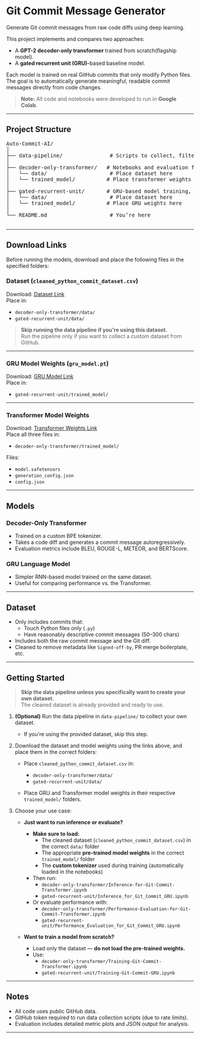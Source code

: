 # Git Commit Message Generator

Generate Git commit messages from raw code diffs using deep learning.

This project implements and compares two approaches:
- A **GPT-2 decoder-only transformer** trained from scratch(flagship model).
- A **gated recurrent unit (GRU)**–based baseline model.

Each model is trained on real GitHub commits that only modify Python files. The goal is to automatically generate meaningful, readable commit messages directly from code changes.

> **Note:** All code and notebooks were developed to run in **Google Colab**. 

---

## Project Structure 
<pre>
Auto-Commit-AI/
│
├── data-pipeline/               # Scripts to collect, filter, and clean GitHub commit data
│
├── decoder-only-transformer/   # Notebooks and evaluation for the Transformer model
│   └── data/                    # Place dataset here
│   └── trained_model/          # Place transformer weights here
│
├── gated-recurrent-unit/       # GRU-based model training, inference, and evaluation
│   └── data/                    # Place dataset here
│   └── trained_model/          # Place GRU weights here
│
└── README.md                    # You’re here
 </pre>

---

## Download Links

Before running the models, download and place the following files in the specified folders:

### Dataset (`cleaned_python_commit_dataset.csv`)
Download: [Dataset Link](https://minersutep-my.sharepoint.com/:f:/g/personal/asalamanca1_miners_utep_edu/EkQcXbLjIYFMiIpW6HXFnhQBW4b0aO_eV3HBy3bKOR1E1w?e=phvKRu)  
Place in:
- `decoder-only-transformer/data/`
- `gated-recurrent-unit/data/`

> **Skip running the data pipeline if you're using this dataset.**  
> Run the pipeline only if you want to collect a custom dataset from GitHub.

---

### GRU Model Weights (`gru_model.pt`)
Download: [GRU Model Link](https://minersutep-my.sharepoint.com/:f:/g/personal/asalamanca1_miners_utep_edu/EgOSW8RSa4xKhyKJ6hLoZRgBkdQvNwxkBIUiWCBYIvwcGw?e=K2BH17)  
Place in:
- `gated-recurrent-unit/trained_model/`

---

### Transformer Model Weights  
Download: [Transformer Weights Link](https://minersutep-my.sharepoint.com/:f:/g/personal/asalamanca1_miners_utep_edu/El-lkqa_QxJFvHOLX2vYYiEB-odTJDs3Z7NLcN83k1Kz_g?e=tXEITm)  
Place all three files in:
- `decoder-only-transformer/trained_model/`

Files:
- `model.safetensors`
- `generation_config.json`
- `config.json`

---

## Models

### Decoder-Only Transformer

- Trained on a custom BPE tokenizer.
- Takes a code diff and generates a commit message autoregressively.
- Evaluation metrics include BLEU, ROUGE-L, METEOR, and BERTScore.

### GRU Language Model

- Simpler RNN-based model trained on the same dataset.
- Useful for comparing performance vs. the Transformer.

---

## Dataset

- Only includes commits that:
  - Touch Python files only (`.py`)
  - Have reasonably descriptive commit messages (50–300 chars)
- Includes both the raw commit message and the Git diff.
- Cleaned to remove metadata like `Signed-off-by`, PR merge boilerplate, etc.

---

## Getting Started

> **Skip the data pipeline unless you specifically want to create your own dataset.**  
> The cleaned dataset is already provided and ready to use.

1. **(Optional)** Run the data pipeline in `data-pipeline/` to collect your own dataset.
   - If you're using the provided dataset, skip this step.

2. Download the dataset and model weights using the links above, and place them in the correct folders:

   - Place `cleaned_python_commit_dataset.csv` in:
     - `decoder-only-transformer/data/`
     - `gated-recurrent-unit/data/`

   - Place GRU and Transformer model weights in their respective `trained_model/` folders.

3. Choose your use case:

   - **Just want to run inference or evaluate?**
     - **Make sure to load:**
       - The cleaned dataset (`cleaned_python_commit_dataset.csv`) in the correct `data/` folder
       - The appropriate **pre-trained model weights** in the correct `trained_model/` folder
       - The **custom tokenizer** used during training (automatically loaded in the notebooks)
     - Then run:
       - `decoder-only-transformer/Inference-for-Git-Commit-Transformer.ipynb`
       - `gated-recurrent-unit/Inference_for_Git_Commit_GRU.ipynb`
     - Or evaluate performance with:
       - `decoder-only-transformer/Performance-Evaluation-for-Git-Commit-Transformer.ipynb`
       - `gated-recurrent-unit/Performance_Evaluation_for_Git_Commit_GRU.ipynb`

   - **Want to train a model from scratch?**
     - Load only the dataset — **do not load the pre-trained weights.**
     - Use:
       - `decoder-only-transformer/Training-Git-Commit-Transformer.ipynb`
       - `gated-recurrent-unit/Training-Git-Commit-GRU.ipynb`

---

## Notes

- All code uses public GitHub data.
- GitHub token required to run data collection scripts (due to rate limits).
- Evaluation includes detailed metric plots and JSON output for analysis.

---

